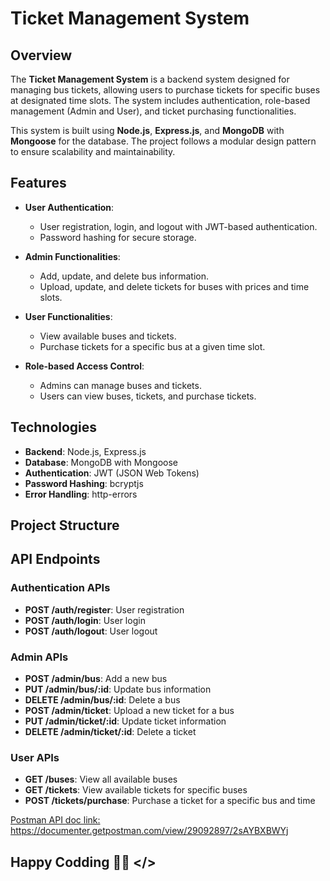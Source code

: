 # Ticket Management System

## Overview
The **Ticket Management System** is a backend system designed for managing bus tickets, allowing users to purchase tickets for specific buses at designated time slots. The system includes authentication, role-based management (Admin and User), and ticket purchasing functionalities.

This system is built using **Node.js**, **Express.js**, and **MongoDB** with **Mongoose** for the database. The project follows a modular design pattern to ensure scalability and maintainability.

## Features

- **User Authentication**: 
  - User registration, login, and logout with JWT-based authentication.
  - Password hashing for secure storage.

- **Admin Functionalities**:
  - Add, update, and delete bus information.
  - Upload, update, and delete tickets for buses with prices and time slots.

- **User Functionalities**:
  - View available buses and tickets.
  - Purchase tickets for a specific bus at a given time slot.

- **Role-based Access Control**:
  - Admins can manage buses and tickets.
  - Users can view buses, tickets, and purchase tickets.

## Technologies

- **Backend**: Node.js, Express.js
- **Database**: MongoDB with Mongoose
- **Authentication**: JWT (JSON Web Tokens)
- **Password Hashing**: bcryptjs
- **Error Handling**: http-errors

## Project Structure


## API Endpoints

### **Authentication APIs**
- **POST /auth/register**: User registration
- **POST /auth/login**: User login
- **POST /auth/logout**: User logout

### **Admin APIs**
- **POST /admin/bus**: Add a new bus
- **PUT /admin/bus/:id**: Update bus information
- **DELETE /admin/bus/:id**: Delete a bus
- **POST /admin/ticket**: Upload a new ticket for a bus
- **PUT /admin/ticket/:id**: Update ticket information
- **DELETE /admin/ticket/:id**: Delete a ticket

### **User APIs**
- **GET /buses**: View all available buses
- **GET /tickets**: View available tickets for specific buses
- **POST /tickets/purchase**: Purchase a ticket for a specific bus and time


[Postman API doc link: ](https://documenter.getpostman.com/view/29092897/2sAYBXBWYj)     https://documenter.getpostman.com/view/29092897/2sAYBXBWYj

## Happy Codding 👩‍💻 </>
